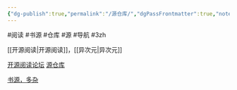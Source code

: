 ```yaml
---
{"dg-publish":true,"permalink":"/源仓库/","dgPassFrontmatter":true,"noteIcon":""}
---
```


#阅读 #书源 #仓库 #源 #导航 #3zh 

[[开源阅读\|开源阅读]]，[[异次元\|异次元]]

[开源阅读论坛](https://legado.cn/forum.php?mod=guide&view=hot&mobile=2)
[源仓库](http://www.yckceo.com/)

[书源，多杂](https://wwu.lanzoum.com/iUpLN08fonqh)

